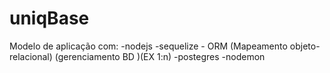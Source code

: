 # uniqBase
Modelo de aplicação com: 
-nodejs
-sequelize - ORM (Mapeamento objeto-relacional) (gerenciamento BD )(EX 1:n)
-postegres
-nodemon
